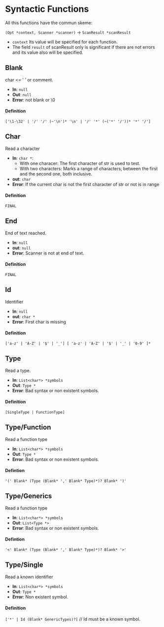 Syntactic Functions
=====================

All this functions have the commun skeme:

`(Opt *context, Scanner *scanner)` -> `ScanResult *scanResult`

- `context` Its value will be specified for each function.
- The field `result` of scanResult only is significant if there are not
  errors and its value also will be specified.


Blank
-----

char <= ' ' or comment.

- **In**: `null`
- **Out**: `null`
- **Error**: not blank or \0

#### Definition ####

`['\1-\32' | '/' '/' (~'\n')* '\n' | '/' '*' (~('*' '/'))* '*' '/']`


Char
------------

Read a character

- **In**: `char *`:
    - With one characer: The first character of str is used to test.
    - With two characters: Marks a range of characters, between the first
      and the second one, both inclusive.
- **out**: `char`
- **Error**: If the current char is not the first character of str or not is
    in range

#### Definition ####

`FINAL`


End
---

End of text reached.

- **In**: `null`
- **out**: `null`
- **Error**: Scanner is not at end of text.

#### Definition ####

`FINAL`


Id
--

Identifier

- **In**: `null`
- **out**: `char *`
- **Error**: First char is missing

#### Definition ####

`['a-z' | 'A-Z' | '$' | '_'] [ 'a-z' | 'A-Z' | '$' | '_' | '0-9' ]*`


Type
----

Read a type.

- **In**: `List<char*> *symbols`
- **Out**: `Type *`
- **Error**: Bad syntax or non existent symbols.

#### Definition ####

`[SingleType | FunctionType]`


Type/Function
-------------

Read a function type

- **In**: `List<char*> *symbols`
- **Out**: `Type *`
- **Error**: Bad syntax or non existent symbols.

#### Defintion ####

`'(' Blank* (Type (Blank* ',' Blank* Type)*)? Blank* ')'`


Type/Generics
-------------

Read a function type

- **In**: `List<char*> *symbols`
- **Out**: `List<Type *>`
- **Error**: Bad syntax or non existent symbols.

#### Defintion ####

`'<' Blank* (Type (Blank* ',' Blank* Type)*)? Blank* '>'`


Type/Single
-----------

Read a known identifier

- **In**: `List<char*> *symbols`
- **Out**: `Type *`
- **Error**: Non existent symbol.

#### Definition ####

`['*' | Id (Blank* GenericTypes)?]` // Id must be a known symbol.


